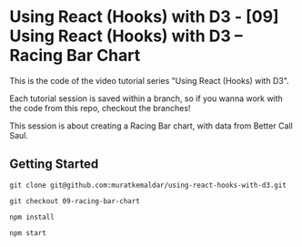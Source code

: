 # Using React (Hooks) with D3 - [09] Using React (Hooks) with D3 – Racing Bar Chart

This is the code of the video tutorial series "Using React (Hooks) with D3".

Each tutorial session is saved within a branch,
so if you wanna work with the code from this repo, checkout the branches!

This session is about creating a Racing Bar chart, with data from Better Call Saul.

## Getting Started

`git clone git@github.com:muratkemaldar/using-react-hooks-with-d3.git`

`git checkout 09-racing-bar-chart`

`npm install`

`npm start`
